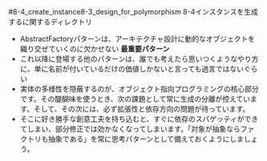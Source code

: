 #8-4_create_instance8-3_design_for_polymorphism
8-4インスタンスを生成するに関するディレクトリ
* AbstractFactoryパターンは、アーキテクチャ設計に動的なオブジェクトを織り交ぜていくのに欠かせない **最重要パターン**
* これ以降に登場する他のパターンは、誰でも考えたら思いつくようなやり方に、単に名前が付いているだけの価値しかないと言っても過言ではないぐらい
* 実体の多様性を隠蔽するのが、オブジェクト指向プログラミングの核心部分です。その醍醐味を使うとき、次の課題として常に生成の分離が控えています。そして、その次には、必ず拡張性と依存方向の問題が待っています。
* そこに好き勝手な創意工夫を持ち込むと、すぐに依存のスパゲッティができてしまい、部分修正では効かなくなってしまいます。「対象が抽象ならファクトリも抽象である」を常に思考パターンとして備えておくようにしましょう。

